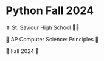 # Python Fall 2024
✝️ St. Saviour High School 👩‍🎓 

🧙 AP Computer Science: Principles 🐍

🍁 Fall 2024 🍂
